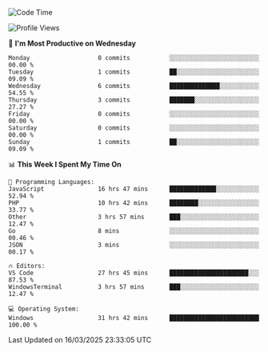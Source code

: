 <!--START_SECTION:waka-->
![Code Time](http://img.shields.io/badge/Code%20Time-4%2C365%20hrs%2014%20mins-blue)

![Profile Views](http://img.shields.io/badge/Profile%20Views-0-blue)

📅 **I'm Most Productive on Wednesday** 

```text
Monday                   0 commits           ░░░░░░░░░░░░░░░░░░░░░░░░░   00.00 % 
Tuesday                  1 commits           ██░░░░░░░░░░░░░░░░░░░░░░░   09.09 % 
Wednesday                6 commits           ██████████████░░░░░░░░░░░   54.55 % 
Thursday                 3 commits           ███████░░░░░░░░░░░░░░░░░░   27.27 % 
Friday                   0 commits           ░░░░░░░░░░░░░░░░░░░░░░░░░   00.00 % 
Saturday                 0 commits           ░░░░░░░░░░░░░░░░░░░░░░░░░   00.00 % 
Sunday                   1 commits           ██░░░░░░░░░░░░░░░░░░░░░░░   09.09 % 
```


📊 **This Week I Spent My Time On** 

```text
💬 Programming Languages: 
JavaScript               16 hrs 47 mins      █████████████░░░░░░░░░░░░   52.94 % 
PHP                      10 hrs 42 mins      ████████░░░░░░░░░░░░░░░░░   33.77 % 
Other                    3 hrs 57 mins       ███░░░░░░░░░░░░░░░░░░░░░░   12.47 % 
Go                       8 mins              ░░░░░░░░░░░░░░░░░░░░░░░░░   00.46 % 
JSON                     3 mins              ░░░░░░░░░░░░░░░░░░░░░░░░░   00.17 % 

🔥 Editors: 
VS Code                  27 hrs 45 mins      ██████████████████████░░░   87.53 % 
WindowsTerminal          3 hrs 57 mins       ███░░░░░░░░░░░░░░░░░░░░░░   12.47 % 

💻 Operating System: 
Windows                  31 hrs 42 mins      █████████████████████████   100.00 % 
```


 Last Updated on 16/03/2025 23:33:05 UTC
<!--END_SECTION:waka-->
